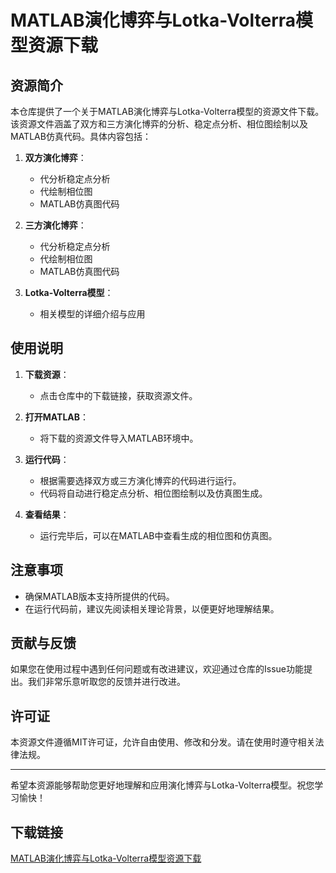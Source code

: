 # MATLAB演化博弈与Lotka-Volterra模型资源下载

## 资源简介

本仓库提供了一个关于MATLAB演化博弈与Lotka-Volterra模型的资源文件下载。该资源文件涵盖了双方和三方演化博弈的分析、稳定点分析、相位图绘制以及MATLAB仿真代码。具体内容包括：

1. **双方演化博弈**：
   - 代分析稳定点分析
   - 代绘制相位图
   - MATLAB仿真图代码

2. **三方演化博弈**：
   - 代分析稳定点分析
   - 代绘制相位图
   - MATLAB仿真图代码

3. **Lotka-Volterra模型**：
   - 相关模型的详细介绍与应用

## 使用说明

1. **下载资源**：
   - 点击仓库中的下载链接，获取资源文件。

2. **打开MATLAB**：
   - 将下载的资源文件导入MATLAB环境中。

3. **运行代码**：
   - 根据需要选择双方或三方演化博弈的代码进行运行。
   - 代码将自动进行稳定点分析、相位图绘制以及仿真图生成。

4. **查看结果**：
   - 运行完毕后，可以在MATLAB中查看生成的相位图和仿真图。

## 注意事项

- 确保MATLAB版本支持所提供的代码。
- 在运行代码前，建议先阅读相关理论背景，以便更好地理解结果。

## 贡献与反馈

如果您在使用过程中遇到任何问题或有改进建议，欢迎通过仓库的Issue功能提出。我们非常乐意听取您的反馈并进行改进。

## 许可证

本资源文件遵循MIT许可证，允许自由使用、修改和分发。请在使用时遵守相关法律法规。

---

希望本资源能够帮助您更好地理解和应用演化博弈与Lotka-Volterra模型。祝您学习愉快！

## 下载链接

[MATLAB演化博弈与Lotka-Volterra模型资源下载](https://pan.quark.cn/s/794ba1b4a808)